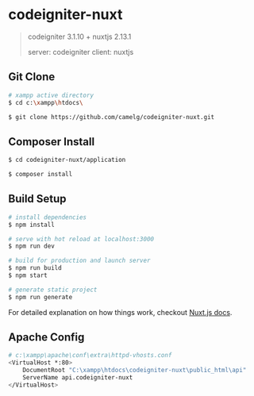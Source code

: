# codeigniter-nuxt

> codeigniter 3.1.10 + nuxtjs 2.13.1
>
> server: codeigniter
> client: nuxtjs

## Git Clone

```bash
# xampp active directory
$ cd c:\xampp\htdocs\

$ git clone https://github.com/camelg/codeigniter-nuxt.git
```

## Composer Install

```bash
$ cd codeigniter-nuxt/application

$ composer install
```

## Build Setup

```bash
# install dependencies
$ npm install

# serve with hot reload at localhost:3000
$ npm run dev

# build for production and launch server
$ npm run build
$ npm start

# generate static project
$ npm run generate
```

For detailed explanation on how things work, checkout [Nuxt.js docs](https://nuxtjs.org).

## Apache Config

```bash
# c:\xampp\apache\conf\extra\httpd-vhosts.conf
<VirtualHost *:80>
    DocumentRoot "C:\xampp\htdocs\codeigniter-nuxt\public_html\api"
    ServerName api.codeigniter-nuxt
</VirtualHost>
```
